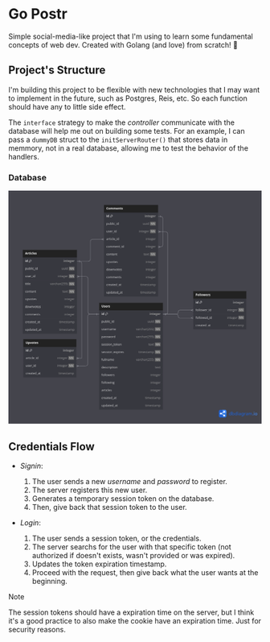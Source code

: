 # Go Postr

Simple social-media-like project that I'm using to learn some fundamental
concepts of web dev. Created with Golang (and love) from scratch! :muscle:


## Project's Structure

I'm building this project to be flexible with new technologies that I may want
to implement in the future, such as Postgres, Reis, etc. So each function should
have any to little side effect.

The `interface` strategy to make the *controller* communicate with the database
will help me out on building some tests. For an example, I can pass a `dummyDB`
struct to the `initServerRouter()` that stores data in memmory, not in a real
database, allowing me to test the behavior of the handlers.


### Database

![Database Schema](./docs/assets/database_schema.png)


## Credentials Flow

+   *Signin*:
    1.  The user sends a new *username* and *password* to register.
    1.  The server registers this new user.
    1.  Generates a temporary session token on the database.
    1.  Then, give back that session token to the user.

+   *Login*:
    1.  The user sends a session token, or the credentials.
    1.  The server searchs for the user with that specific token (not authorized
        if doesn't exists, wasn't provided or was expired).
    1.  Updates the token expiration timestamp.
    1.  Proceed with the request, then give back what the user wants at the
        beginning.

> [!NOTE]
> The session tokens should have a expiration time on the server, but I think
> it's a good practice to also make the cookie have an expiration time. Just for
> security reasons.
